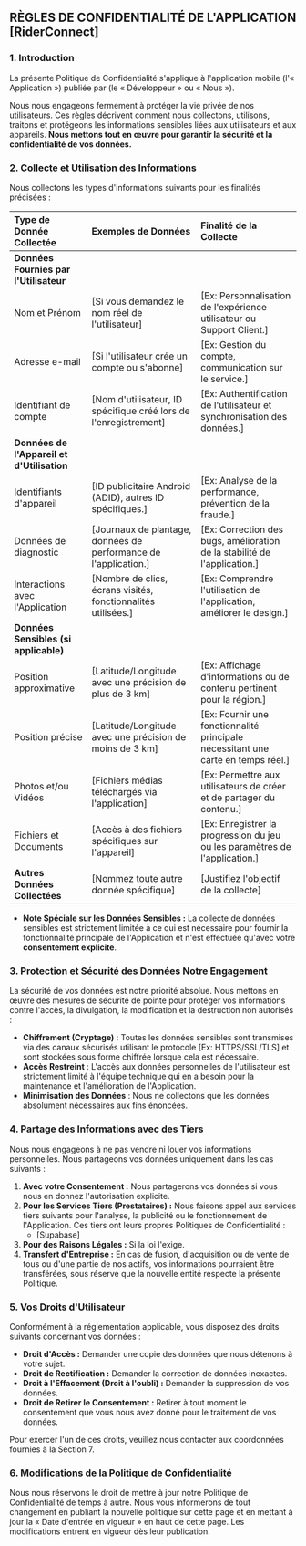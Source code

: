## RÈGLES DE CONFIDENTIALITÉ DE L'APPLICATION [RiderConnect]

### 1. Introduction

La présente Politique de Confidentialité s'applique à l'application mobile (l'« Application ») publiée par (le « Développeur » ou « Nous »).

Nous nous engageons fermement à protéger la vie privée de nos utilisateurs. Ces règles décrivent comment nous collectons, utilisons, traitons et protégeons les informations sensibles liées aux utilisateurs et aux appareils. **Nous mettons tout en œuvre pour garantir la sécurité et la confidentialité de vos données.**

### 2. Collecte et Utilisation des Informations

Nous collectons les types d'informations suivants pour les finalités précisées :

| Type de Donnée Collectée | Exemples de Données | Finalité de la Collecte |
| :--- | :--- | :--- |
| **Données Fournies par l'Utilisateur** | | |
| Nom et Prénom | [Si vous demandez le nom réel de l'utilisateur] | [Ex: Personnalisation de l'expérience utilisateur ou Support Client.] |
| Adresse e-mail | [Si l'utilisateur crée un compte ou s'abonne] | [Ex: Gestion du compte, communication sur le service.] |
| Identifiant de compte | [Nom d'utilisateur, ID spécifique créé lors de l'enregistrement] | [Ex: Authentification de l'utilisateur et synchronisation des données.] |
| **Données de l'Appareil et d'Utilisation** | | |
| Identifiants d'appareil | [ID publicitaire Android (ADID), autres ID spécifiques.] | [Ex: Analyse de la performance, prévention de la fraude.] |
| Données de diagnostic | [Journaux de plantage, données de performance de l'application.] | [Ex: Correction des bugs, amélioration de la stabilité de l'application.] |
| Interactions avec l'Application | [Nombre de clics, écrans visités, fonctionnalités utilisées.] | [Ex: Comprendre l'utilisation de l'application, améliorer le design.] |
| **Données Sensibles (si applicable)** | | |
| Position approximative | [Latitude/Longitude avec une précision de plus de 3 km] | [Ex: Affichage d'informations ou de contenu pertinent pour la région.] |
| Position précise | [Latitude/Longitude avec une précision de moins de 3 km] | [Ex: Fournir une fonctionnalité principale nécessitant une carte en temps réel.] |
| Photos et/ou Vidéos | [Fichiers médias téléchargés via l'application] | [Ex: Permettre aux utilisateurs de créer et de partager du contenu.] |
| Fichiers et Documents | [Accès à des fichiers spécifiques sur l'appareil] | [Ex: Enregistrer la progression du jeu ou les paramètres de l'application.] |
| **Autres Données Collectées** | [Nommez toute autre donnée spécifique] | [Justifiez l'objectif de la collecte] |

* **Note Spéciale sur les Données Sensibles :** La collecte de données sensibles est strictement limitée à ce qui est nécessaire pour fournir la fonctionnalité principale de l'Application et n'est effectuée qu'avec votre **consentement explicite**.

### 3. Protection et Sécurité des Données Notre Engagement

La sécurité de vos données est notre priorité absolue. Nous mettons en œuvre des mesures de sécurité de pointe pour protéger vos informations contre l'accès, la divulgation, la modification et la destruction non autorisés :

* **Chiffrement (Cryptage)** : Toutes les données sensibles sont transmises via des canaux sécurisés utilisant le protocole [Ex: HTTPS/SSL/TLS] et sont stockées sous forme chiffrée lorsque cela est nécessaire.
* **Accès Restreint** : L'accès aux données personnelles de l'utilisateur est strictement limité à l'équipe technique qui en a besoin pour la maintenance et l'amélioration de l'Application.
* **Minimisation des Données** : Nous ne collectons que les données absolument nécessaires aux fins énoncées.

### 4. Partage des Informations avec des Tiers

Nous nous engageons à ne pas vendre ni louer vos informations personnelles. Nous partageons vos données uniquement dans les cas suivants :

1.  **Avec votre Consentement :** Nous partagerons vos données si vous nous en donnez l'autorisation explicite.
2.  **Pour les Services Tiers (Prestataires) :** Nous faisons appel aux services tiers suivants pour l'analyse, la publicité ou le fonctionnement de l'Application. Ces tiers ont leurs propres Politiques de Confidentialité :
    * [Supabase]
3.  **Pour des Raisons Légales :** Si la loi l'exige.
4.  **Transfert d'Entreprise :** En cas de fusion, d'acquisition ou de vente de tous ou d'une partie de nos actifs, vos informations pourraient être transférées, sous réserve que la nouvelle entité respecte la présente Politique.

### 5. Vos Droits d'Utilisateur

Conformément à la réglementation applicable, vous disposez des droits suivants concernant vos données :

* **Droit d'Accès :** Demander une copie des données que nous détenons à votre sujet.
* **Droit de Rectification :** Demander la correction de données inexactes.
* **Droit à l'Effacement (Droit à l'oubli) :** Demander la suppression de vos données.
* **Droit de Retirer le Consentement :** Retirer à tout moment le consentement que vous nous avez donné pour le traitement de vos données.

Pour exercer l'un de ces droits, veuillez nous contacter aux coordonnées fournies à la Section 7.

### 6. Modifications de la Politique de Confidentialité

Nous nous réservons le droit de mettre à jour notre Politique de Confidentialité de temps à autre. Nous vous informerons de tout changement en publiant la nouvelle politique sur cette page et en mettant à jour la « Date d'entrée en vigueur » en haut de cette page. Les modifications entrent en vigueur dès leur publication.

